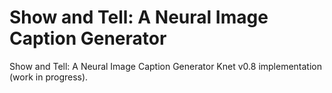 # Show and Tell: A Neural Image Caption Generator

Show and Tell: A Neural Image Caption Generator Knet v0.8 implementation (work in progress).
